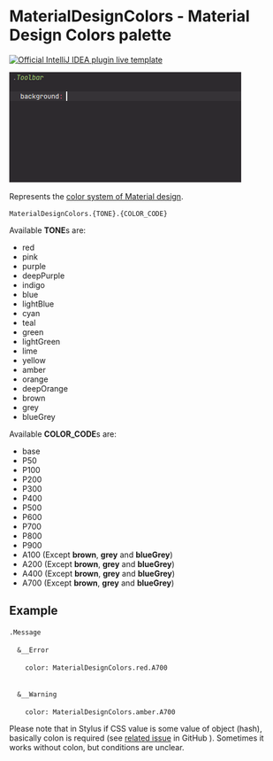 # MaterialDesignColors - Material Design Colors palette

[![Official IntelliJ IDEA plugin live template](https://img.shields.io/badge/IntelliJ_IDEA_Live_Template-mdc-blue.svg?style=flat)](https://plugins.jetbrains.com/plugin/17677-yamato-daiwa-frontend)

![](LiveTemplateDemo.gif)

Represents the [color system of Material design](https://material.io/design/color/the-color-system.html#color-usage-and-palettes).  

```
MaterialDesignColors.{TONE}.{COLOR_CODE}
```

Available **TONE**s are:

* red
* pink
* purple
* deepPurple
* indigo
* blue
* lightBlue
* cyan
* teal
* green
* lightGreen
* lime
* yellow
* amber
* orange
* deepOrange
* brown
* grey
* blueGrey

Available **COLOR_CODE**s are:

* base
* P50
* P100
* P200
* P300
* P400
* P500
* P600
* P700
* P800
* P900
* A100 (Except **brown**, **grey** and **blueGrey**)
* A200 (Except **brown**, **grey** and **blueGrey**)
* A400 (Except **brown**, **grey** and **blueGrey**)
* A700 (Except **brown**, **grey** and **blueGrey**)


## Example

```stylus
.Message
  
  &__Error
    
    color: MaterialDesignColors.red.A700

    
  &__Warning
    
    color: MaterialDesignColors.amber.A700
```

Please note that in Stylus if CSS value is some value of object (hash), basically colon is required
(see [related issue](https://github.com/stylus/stylus/issues/2558) in GitHub ).
Sometimes it works without colon, but conditions are unclear.
